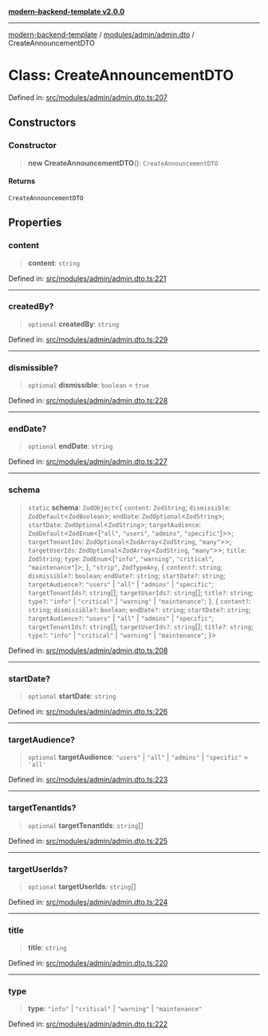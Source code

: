 [**modern-backend-template v2.0.0**](../../../../README.md)

***

[modern-backend-template](../../../../modules.md) / [modules/admin/admin.dto](../README.md) / CreateAnnouncementDTO

# Class: CreateAnnouncementDTO

Defined in: [src/modules/admin/admin.dto.ts:207](https://github.com/maemreyo/saas-4cus-nodejs/blob/2a5b3f3aa11335dfa561e80e1feabb8e6084261e/src/modules/admin/admin.dto.ts#L207)

## Constructors

### Constructor

> **new CreateAnnouncementDTO**(): `CreateAnnouncementDTO`

#### Returns

`CreateAnnouncementDTO`

## Properties

### content

> **content**: `string`

Defined in: [src/modules/admin/admin.dto.ts:221](https://github.com/maemreyo/saas-4cus-nodejs/blob/2a5b3f3aa11335dfa561e80e1feabb8e6084261e/src/modules/admin/admin.dto.ts#L221)

***

### createdBy?

> `optional` **createdBy**: `string`

Defined in: [src/modules/admin/admin.dto.ts:229](https://github.com/maemreyo/saas-4cus-nodejs/blob/2a5b3f3aa11335dfa561e80e1feabb8e6084261e/src/modules/admin/admin.dto.ts#L229)

***

### dismissible?

> `optional` **dismissible**: `boolean` = `true`

Defined in: [src/modules/admin/admin.dto.ts:228](https://github.com/maemreyo/saas-4cus-nodejs/blob/2a5b3f3aa11335dfa561e80e1feabb8e6084261e/src/modules/admin/admin.dto.ts#L228)

***

### endDate?

> `optional` **endDate**: `string`

Defined in: [src/modules/admin/admin.dto.ts:227](https://github.com/maemreyo/saas-4cus-nodejs/blob/2a5b3f3aa11335dfa561e80e1feabb8e6084261e/src/modules/admin/admin.dto.ts#L227)

***

### schema

> `static` **schema**: `ZodObject`\<\{ `content`: `ZodString`; `dismissible`: `ZodDefault`\<`ZodBoolean`\>; `endDate`: `ZodOptional`\<`ZodString`\>; `startDate`: `ZodOptional`\<`ZodString`\>; `targetAudience`: `ZodDefault`\<`ZodEnum`\<\[`"all"`, `"users"`, `"admins"`, `"specific"`\]\>\>; `targetTenantIds`: `ZodOptional`\<`ZodArray`\<`ZodString`, `"many"`\>\>; `targetUserIds`: `ZodOptional`\<`ZodArray`\<`ZodString`, `"many"`\>\>; `title`: `ZodString`; `type`: `ZodEnum`\<\[`"info"`, `"warning"`, `"critical"`, `"maintenance"`\]\>; \}, `"strip"`, `ZodTypeAny`, \{ `content?`: `string`; `dismissible?`: `boolean`; `endDate?`: `string`; `startDate?`: `string`; `targetAudience?`: `"users"` \| `"all"` \| `"admins"` \| `"specific"`; `targetTenantIds?`: `string`[]; `targetUserIds?`: `string`[]; `title?`: `string`; `type?`: `"info"` \| `"critical"` \| `"warning"` \| `"maintenance"`; \}, \{ `content?`: `string`; `dismissible?`: `boolean`; `endDate?`: `string`; `startDate?`: `string`; `targetAudience?`: `"users"` \| `"all"` \| `"admins"` \| `"specific"`; `targetTenantIds?`: `string`[]; `targetUserIds?`: `string`[]; `title?`: `string`; `type?`: `"info"` \| `"critical"` \| `"warning"` \| `"maintenance"`; \}\>

Defined in: [src/modules/admin/admin.dto.ts:208](https://github.com/maemreyo/saas-4cus-nodejs/blob/2a5b3f3aa11335dfa561e80e1feabb8e6084261e/src/modules/admin/admin.dto.ts#L208)

***

### startDate?

> `optional` **startDate**: `string`

Defined in: [src/modules/admin/admin.dto.ts:226](https://github.com/maemreyo/saas-4cus-nodejs/blob/2a5b3f3aa11335dfa561e80e1feabb8e6084261e/src/modules/admin/admin.dto.ts#L226)

***

### targetAudience?

> `optional` **targetAudience**: `"users"` \| `"all"` \| `"admins"` \| `"specific"` = `'all'`

Defined in: [src/modules/admin/admin.dto.ts:223](https://github.com/maemreyo/saas-4cus-nodejs/blob/2a5b3f3aa11335dfa561e80e1feabb8e6084261e/src/modules/admin/admin.dto.ts#L223)

***

### targetTenantIds?

> `optional` **targetTenantIds**: `string`[]

Defined in: [src/modules/admin/admin.dto.ts:225](https://github.com/maemreyo/saas-4cus-nodejs/blob/2a5b3f3aa11335dfa561e80e1feabb8e6084261e/src/modules/admin/admin.dto.ts#L225)

***

### targetUserIds?

> `optional` **targetUserIds**: `string`[]

Defined in: [src/modules/admin/admin.dto.ts:224](https://github.com/maemreyo/saas-4cus-nodejs/blob/2a5b3f3aa11335dfa561e80e1feabb8e6084261e/src/modules/admin/admin.dto.ts#L224)

***

### title

> **title**: `string`

Defined in: [src/modules/admin/admin.dto.ts:220](https://github.com/maemreyo/saas-4cus-nodejs/blob/2a5b3f3aa11335dfa561e80e1feabb8e6084261e/src/modules/admin/admin.dto.ts#L220)

***

### type

> **type**: `"info"` \| `"critical"` \| `"warning"` \| `"maintenance"`

Defined in: [src/modules/admin/admin.dto.ts:222](https://github.com/maemreyo/saas-4cus-nodejs/blob/2a5b3f3aa11335dfa561e80e1feabb8e6084261e/src/modules/admin/admin.dto.ts#L222)
